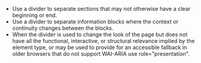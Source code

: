 - Use a divider to separate sections that may not otherwise have a clear beginning or end.
- Use a divider to separate information blocks where the context or continuity changes between the blocks.
- When the divider is used to change the look of the page but does not have all the functional, interactive, or structural relevance implied by the element type, or may be used to provide for an accessible fallback in older browsers that do not support WAI-ARIA use role="presentation".
